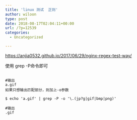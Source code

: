 ```yaml
---
title: 'linux 测试  正则'
author: wiloon
type: post
date: 2018-08-17T02:04:11+00:00
url: /?p=12539
categories:
  - Uncategorized

---
```

https://anjia0532.github.io/2017/06/29/nginx-regex-test-way/

使用 grep -P命令即可

```bashecho 'a.gif' | grep -P '\.(jp?g|gif|bmp|png)'

#输出
a.gif
如果只想输出匹配部分，则加上-o参数

$ echo 'a.gif' | grep -P -o '\.(jp?g|gif|bmp|png)'

#输出
.gif
```